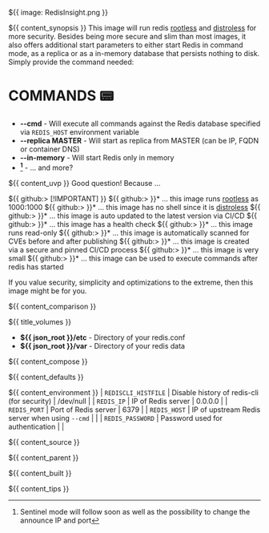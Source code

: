 ${{ image: RedisInsight.png }}

${{ content_synopsis }} This image will run redis [rootless](https://github.com/11notes/RTFM/blob/main/linux/container/image/rootless.md) and [distroless](https://github.com/11notes/RTFM/blob/main/linux/container/image/distroless.md) for more security. Besides being more secure and slim than most images, it also offers additional start parameters to either start Redis in command mode, as a replica or as a in-memory database that persists nothing to disk. Simply provide the command needed:

# COMMANDS 📟
* **--cmd** - Will execute all commands against the Redis database specified via ```REDIS_HOST``` environment variable
* **--replica MASTER** - Will start as replica from MASTER (can be IP, FQDN or container DNS)
* **--in-memory** - Will start Redis only in memory
* **[^1]** - ... and more?

${{ content_uvp }} Good question! Because ...

${{ github:> [!IMPORTANT] }}
${{ github:> }}* ... this image runs [rootless](https://github.com/11notes/RTFM/blob/main/linux/container/image/rootless.md) as 1000:1000
${{ github:> }}* ... this image has no shell since it is [distroless](https://github.com/11notes/RTFM/blob/main/linux/container/image/distroless.md)
${{ github:> }}* ... this image is auto updated to the latest version via CI/CD
${{ github:> }}* ... this image has a health check
${{ github:> }}* ... this image runs read-only
${{ github:> }}* ... this image is automatically scanned for CVEs before and after publishing
${{ github:> }}* ... this image is created via a secure and pinned CI/CD process
${{ github:> }}* ... this image is very small
${{ github:> }}* ... this image can be used to execute commands after redis has started

If you value security, simplicity and optimizations to the extreme, then this image might be for you.

${{ content_comparison }}

${{ title_volumes }}
* **${{ json_root }}/etc** - Directory of your redis.conf
* **${{ json_root }}/var** - Directory of your redis data

${{ content_compose }}

${{ content_defaults }}

${{ content_environment }}
| `REDISCLI_HISTFILE` | Disable history of redis-cli (for security) | /dev/null |
| `REDIS_IP` | IP of Redis server | 0.0.0.0 |
| `REDIS_PORT` | Port of Redis server | 6379 |
| `REDIS_HOST` | IP of upstream Redis server when using ```--cmd``` | |
| `REDIS_PASSWORD` | Password used for authentication | |

${{ content_source }}

${{ content_parent }}

${{ content_built }}

${{ content_tips }}

[^1]: Sentinel mode will follow soon as well as the possibility to change the announce IP and port